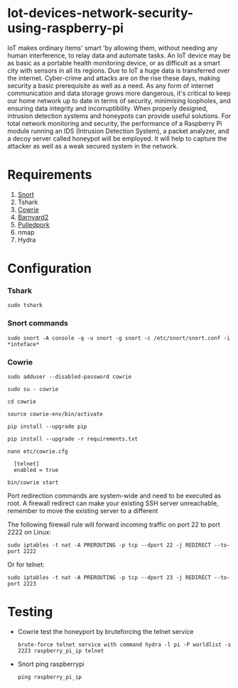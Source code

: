 # Iot-devices-network-security-using-raspberry-pi
IoT makes ordinary items' smart 'by allowing them, without needing any human
interference, to relay data and automate tasks. An IoT device may be as basic as a portable
health monitoring device, or as difficult as a smart city with sensors in all its regions. Due
to IoT a huge data is transferred over the internet. Cyber-crime and attacks are on the rise
these days, making security a basic prerequisite as well as a need. As any form of internet
communication and data storage grows more dangerous, it's critical to keep our home
network up to date in terms of security, minimising loopholes, and ensuring data integrity
and incorruptibility. When properly designed, intrusion detection systems and honeypots
can provide useful solutions. For total network monitoring and security, the performance
of a Raspberry Pi module running an IDS (Intrusion Detection System), a packet analyzer,
and a decoy server called honeypot will be employed. It will help to capture the attacker as
well as a weak secured system in the network.


# Requirements

1. [Snort](https://www.snort.org/downloads) 
2. Tshark 
3. [Cowrie](https://github.com/cowrie/cowrie) 
4. [Barnyard2](https://github.com/firnsy/barnyard2)
5. [Pulledpork](https://github.com/shirkdog/pulledpork)
6. nmap
7. Hydra

# Configuration
### Tshark
    sudo tshark
### Snort commands
    sudo snort -A console -q -u snort -g snort -c /etc/snort/snort.conf -i *inteface*

### Cowrie
```
sudo adduser --disabled-password cowrie
```
```
sudo su - cowrie
```
```
cd cowrie
```
```
source cowrie-env/bin/activate
```
```
pip install --upgrade pip
```
```
pip install --upgrade -r requirements.txt
```
```
nano etc/cowrie.cfg
```
```
  [telnet]
  enabled = true
```
```
bin/cowrie start
```

Port redirection commands are system-wide and need to be executed as root. A firewall redirect can make your existing SSH server unreachable, remember to move the existing server to a different 

The following firewall rule will forward incoming traffic on port 22 to port 2222 on Linux:

```
sudo iptables -t nat -A PREROUTING -p tcp --dport 22 -j REDIRECT --to-port 2222
```
Or for telnet:
```
sudo iptables -t nat -A PREROUTING -p tcp --dport 23 -j REDIRECT --to-port 2223
```
# Testing
* Cowrie
    test the honeyport by bruteforcing the telnet service
    ```
    brute-force telnet service with command hydra -l pi -P worldlist -s 2223 raspberry_pi_ip telnet
    ```
* Snort
    ping raspberrypi
    ```
    ping raspberry_pi_ip
    ```

